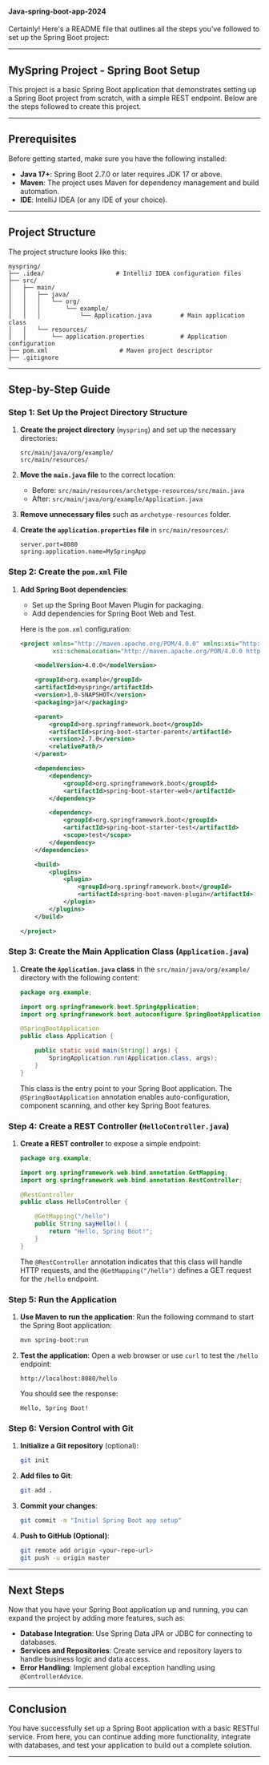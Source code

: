 #### Java-spring-boot-app-2024
Certainly! Here's a README file that outlines all the steps you’ve followed to set up the Spring Boot project:

---

## MySpring Project - Spring Boot Setup

This project is a basic Spring Boot application that demonstrates setting up a Spring Boot project from scratch, with a simple REST endpoint. Below are the steps followed to create this project.

---

## Prerequisites

Before getting started, make sure you have the following installed:

- **Java 17+**: Spring Boot 2.7.0 or later requires JDK 17 or above.
- **Maven**: The project uses Maven for dependency management and build automation.
- **IDE**: IntelliJ IDEA (or any IDE of your choice).

---

## Project Structure

The project structure looks like this:

```
myspring/
├── .idea/                    # IntelliJ IDEA configuration files
├── src/
│   ├── main/
│   │   ├── java/
│   │   │   └── org/
│   │   │       └── example/
│   │   │           └── Application.java        # Main application class
│   │   └── resources/
│   │       └── application.properties          # Application configuration
├── pom.xml                    # Maven project descriptor
├── .gitignore
```

---

## Step-by-Step Guide

### Step 1: Set Up the Project Directory Structure

1. **Create the project directory** (`myspring`) and set up the necessary directories:
   ```
   src/main/java/org/example/
   src/main/resources/
   ```

2. **Move the `main.java` file** to the correct location:
   - Before: `src/main/resources/archetype-resources/src/main.java`
   - After: `src/main/java/org/example/Application.java`

3. **Remove unnecessary files** such as `archetype-resources` folder.

4. **Create the `application.properties` file** in `src/main/resources/`:
   ```properties
   server.port=8080
   spring.application.name=MySpringApp
   ```

### Step 2: Create the `pom.xml` File

1. **Add Spring Boot dependencies**:
   - Set up the Spring Boot Maven Plugin for packaging.
   - Add dependencies for Spring Boot Web and Test.

   Here is the `pom.xml` configuration:

   ```xml
   <project xmlns="http://maven.apache.org/POM/4.0.0" xmlns:xsi="http://www.w3.org/2001/XMLSchema-instance"
            xsi:schemaLocation="http://maven.apache.org/POM/4.0.0 http://maven.apache.org/maven-v4_0_0.xsd">

       <modelVersion>4.0.0</modelVersion>

       <groupId>org.example</groupId>
       <artifactId>myspring</artifactId>
       <version>1.0-SNAPSHOT</version>
       <packaging>jar</packaging>

       <parent>
           <groupId>org.springframework.boot</groupId>
           <artifactId>spring-boot-starter-parent</artifactId>
           <version>2.7.0</version>
           <relativePath/>
       </parent>

       <dependencies>
           <dependency>
               <groupId>org.springframework.boot</groupId>
               <artifactId>spring-boot-starter-web</artifactId>
           </dependency>

           <dependency>
               <groupId>org.springframework.boot</groupId>
               <artifactId>spring-boot-starter-test</artifactId>
               <scope>test</scope>
           </dependency>
       </dependencies>

       <build>
           <plugins>
               <plugin>
                   <groupId>org.springframework.boot</groupId>
                   <artifactId>spring-boot-maven-plugin</artifactId>
               </plugin>
           </plugins>
       </build>

   </project>
   ```

### Step 3: Create the Main Application Class (`Application.java`)

1. **Create the `Application.java` class** in the `src/main/java/org/example/` directory with the following content:

   ```java
   package org.example;

   import org.springframework.boot.SpringApplication;
   import org.springframework.boot.autoconfigure.SpringBootApplication;

   @SpringBootApplication
   public class Application {

       public static void main(String[] args) {
           SpringApplication.run(Application.class, args);
       }
   }
   ```

   This class is the entry point to your Spring Boot application. The `@SpringBootApplication` annotation enables auto-configuration, component scanning, and other key Spring Boot features.

### Step 4: Create a REST Controller (`HelloController.java`)

1. **Create a REST controller** to expose a simple endpoint:

   ```java
   package org.example;

   import org.springframework.web.bind.annotation.GetMapping;
   import org.springframework.web.bind.annotation.RestController;

   @RestController
   public class HelloController {

       @GetMapping("/hello")
       public String sayHello() {
           return "Hello, Spring Boot!";
       }
   }
   ```

   The `@RestController` annotation indicates that this class will handle HTTP requests, and the `@GetMapping("/hello")` defines a GET request for the `/hello` endpoint.

### Step 5: Run the Application

1. **Use Maven to run the application**:
   Run the following command to start the Spring Boot application:
   ```bash
   mvn spring-boot:run
   ```

2. **Test the application**:
   Open a web browser or use `curl` to test the `/hello` endpoint:
   ```
   http://localhost:8080/hello
   ```

   You should see the response:
   ```
   Hello, Spring Boot!
   ```

### Step 6: Version Control with Git

1. **Initialize a Git repository** (optional):
   ```bash
   git init
   ```

2. **Add files to Git**:
   ```bash
   git add .
   ```

3. **Commit your changes**:
   ```bash
   git commit -m "Initial Spring Boot app setup"
   ```

4. **Push to GitHub (Optional)**:
   ```bash
   git remote add origin <your-repo-url>
   git push -u origin master
   ```

---

## Next Steps

Now that you have your Spring Boot application up and running, you can expand the project by adding more features, such as:

- **Database Integration**: Use Spring Data JPA or JDBC for connecting to databases.
- **Services and Repositories**: Create service and repository layers to handle business logic and data access.
- **Error Handling**: Implement global exception handling using `@ControllerAdvice`.

---

## Conclusion

You have successfully set up a Spring Boot application with a basic RESTful service. From here, you can continue adding more functionality, integrate with databases, and test your application to build out a complete solution.

---

